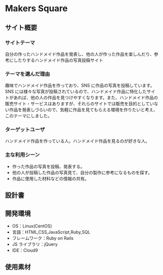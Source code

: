# Makers Square

## サイト概要

### サイトテーマ

自分の作ったハンドメイド作品を発表し、他の人が作った作品を楽しんだり、参考にしたりするハンドメイド作品の写真投稿サイト

### テーマを選んだ理由

趣味でハンドメイド作品を作っており、SNS に作品の写真を投稿しています。SNS には様々な写真が投稿されているので、ハンドメイド作品に特化したサイトがあれば、他の人の作品を見つけやすくなります。また、ハンドメイド作品の販売サイト・サービスはありますが、それらのサイトでは販売を目的としていない作品を発表しづらいので、気軽に作品を見てもらえる環境を作りたいと考え、このテーマにしました。

### ターゲットユーザ

ハンドメイド作品を作っている人。ハンドメイド作品を見るのが好きな人。

### 主な利用シーン

- 作った作品の写真を投稿、発表する。
- 他の人が投稿した作品の写真見て、自分の製作に参考になるものを探す。
- 作品に使用した材料などの情報の共有。

## 設計書

## 開発環境

- OS：Linux(CentOS)
- 言語：HTML,CSS,JavaScript,Ruby,SQL
- フレームワーク：Ruby on Rails
- JS ライブラリ：jQuery
- IDE：Cloud9

## 使用素材